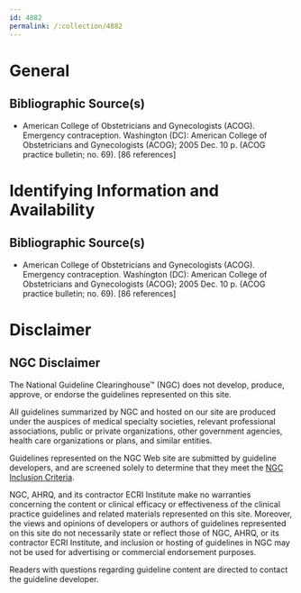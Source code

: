 ```yaml
---
id: 4882
permalink: /:collection/4882
---
```


# General

## Bibliographic Source(s)

- American College of Obstetricians and Gynecologists (ACOG). Emergency contraception. Washington (DC): American College of Obstetricians and Gynecologists (ACOG); 2005 Dec. 10 p. (ACOG practice bulletin; no. 69). [86 references]

# Identifying Information and Availability

## Bibliographic Source(s)

- American College of Obstetricians and Gynecologists (ACOG). Emergency contraception. Washington (DC): American College of Obstetricians and Gynecologists (ACOG); 2005 Dec. 10 p. (ACOG practice bulletin; no. 69). [86 references]

# Disclaimer

## NGC Disclaimer

The National Guideline Clearinghouse™ (NGC) does not develop, produce, approve, or endorse the guidelines represented on this site.

All guidelines summarized by NGC and hosted on our site are produced under the auspices of medical specialty societies, relevant professional associations, public or private organizations, other government agencies, health care organizations or plans, and similar entities.

Guidelines represented on the NGC Web site are submitted by guideline developers, and are screened solely to determine that they meet the [NGC Inclusion Criteria](/help-and-about/summaries/inclusion-criteria).

NGC, AHRQ, and its contractor ECRI Institute make no warranties concerning the content or clinical efficacy or effectiveness of the clinical practice guidelines and related materials represented on this site. Moreover, the views and opinions of developers or authors of guidelines represented on this site do not necessarily state or reflect those of NGC, AHRQ, or its contractor ECRI Institute, and inclusion or hosting of guidelines in NGC may not be used for advertising or commercial endorsement purposes.

Readers with questions regarding guideline content are directed to contact the guideline developer.

